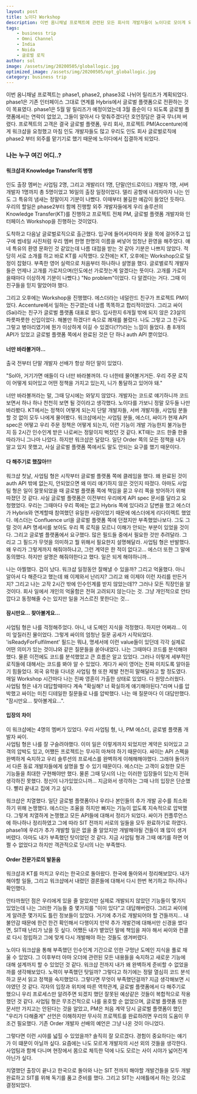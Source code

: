 ```yaml
---
layout: post
title: 노이다 Workshop
description: 이번 옴니채널 프로젝트에 관련된 모든 회사의 개발자들이 노이다로 모이게 되었다.
tags: 
    - business trip
    - Omni Channel
    - India
    - Noida
    - 글로벌 로직
author: sol
image: /assets/img/20200505/globallogic.jpg
optimized_image: /assets/img/20200505/opt_globallogic.jpg
category: business trip
---
```


이번 옴니채널 프로젝트는 phase1, phase2, phase3로 나뉘어 릴리즈가 계획되었다. phase1은 기존 인터페이스 그대로 연계를 Hybris에서 글로벌 플랫폼으로 전환하는 것이 목표였다. phase1은 5월 말 릴리즈가 예정이었는데 3월 중순이 다 되도록 글로벌 플랫폼에서는 연락이 없었고, 그들이 알아서 다 맞춰주겠다던 호언장담은 결국 무너져 버렸다. 프로젝트의 고객은 결국 글로벌 플랫폼, 우리 회사, 프로젝트 PM(Accenture)에게 워크샵을 요청했고 마침 인도 개발자들도 많고 우리도 인도 회사 글로벌로직에 phase2 부터 외주를 맡기기로 했기 때문에 노이다에서 집결하게 되었다. 

### 나는 누구 여긴 어디..?

#### 워크샵과 Knowledge Transfer의 병행

인도 출장 멤버는 사업팀 2명, 그리고 개발리더 1명, 단말(안드로이드) 개발자 1명, 서버 개발자 1명까지 총 5명이었고 16일의 출장 일정이었다. 델리 공항에 내리자마자 나는 인도 그 특유의 냄새는 정말이지 기분이 나빴다. 이때부터 불길한 예감이 들었던 듯하다. 우리의 할일은 phase2부터 함께 진행할 외주 개발자들에게 우리 솔루션의 Knowledge Transfer(KT)를 진행하고 프로젝트 전체 PM, 글로벌 플랫폼 개발자와 인터페이스 Workshop을 진행하는 것이었다.

도착하고 다음날 글로벌로직으로 출근했다. 입구에 들어서자마자 꽃을 목에 걸어주고 입구에 썸네일 사진처럼 우리 멤버 한명 한명의 이름을 써넣어 엄청난 환영을 해주었다. 얘네 특유의 환영 문화인 것 같았는데 나름 대접을 받는 것 같아 기분은 나쁘지 않았다. 적당히 서로 소개를 하고 바로 KT를 시작했다. 오전에는 KT, 오후에는 Workshop으로 일정이 잡혔다. 부족한 영어 실력으로 처음부터 하나하나 설명을 했다. 글로벌로직 개발자들은 언제나 고개를 가로저으며(인도에선 가로젓는게 알겠다는 뜻이다. 고개를 가로저을때마다 이상하게 기분이 나빴다.) "No problem"이었다. 다 알겠다는 거다. 그때 이 친구들을 믿지 말았어야 했다.

그리고 오후에는 Workshop을 진행했다. 에스더라는 네덜란드 친구가 프로젝트 PM이었다. Accenture에서 일하는 친구였는데 나름 똑똑하고 합리적이었다. 그리고 싸이(Sai)라는 친구가 글로벌 플랫폼 대표로 왔다. 입사한지 6개월 밖에 되지 않은 23살의 파릇파릇한 신입이었다. 해볼만 하겠다!! 속으로 쾌재를 불렀다. 나도 그렇고 그 친구도 그렇고 병아리였기에 뭔가 이상하게 이길 수 있겠다(??)라는 느낌이 들었다. 총 8개의 API가 있었고 글로벌 플랫폼 쪽에서 완료된 것은 단 하나 auth API 뿐이었다. 

#### 너만 바라볼거야...

출국 전부터 단말 개발자 선배가 항상 하던 말이 있었다. 

"Sol아, 거기가면 애들이 다 너만 바라볼꺼야. 다 너한테 물어볼거거든. 우리 주문 로직이 어떻게 되어있고 어떤 정책을 가지고 있는지, 니가 통달하고 있어야 돼."

너만 바라볼꺼라는 말, 그때 당시에는 와닿지 않았다. 개발자는 코드로 얘기하니까 코드보면서 하나 하나 천천히 보면 될 것이라고 생각했다. 노이다를 가보니 정말 모두들 나만 바라봤다. KT에서는 정책이 어떻게 되는지 단말 개발자들, 서버 개발자들, 사업팀 분들 할 것 없이 모두 나에게 물어봤다. 워크샵에서는 사업팀 분들, 에스더, 싸이가 현재 API spec은 어떻고 우리 주문 정책은 어떻게 되는지, 이런 기능이 개발 가능한지 불가능한지 등 2시간 인수인계 받은 나로써는 정말이지 벅찼던 것 같다. KT때는 코드 한줄 한줄 따라가니 그나마 나았다. 하지만 워크샵은 달랐다. 일단 Order 쪽의 모든 정책을 내가 알고 있지 못했고, 사실 글로벌 플랫폼 쪽에서도 말도 안되는 요구를 했기 때문이다.

#### 다 해주기로 했잖아!!!

워크샵 첫날, 사업팀 형은 시작부터 글로벌 플랫폼 쪽에 클레임을 했다. 왜 완료된 것이 auth API 밖에 없는지, 안되었으면 왜 미리 얘기하지 않은 것인지 따졌다. 아마도 사업팀 형은 일이 잘못되었을 때 글로벌 플랫폼 쪽에 책임을 묻고 우리 쪽을 방어하기 위해 따졌던 것 같다. 사실 글로벌 플랫폼은 이전부터 우리에게 API spec 문서를 달라고 요청했었다. 우리는 그때마다 우리 쪽에는 없고 Hybris 쪽에 있다라고 답변을 했고 에스더가 Hybris와 연계할때 참여했던 유일한 사람이었기 때문에 에스더에게 리다이렉트 했었다. 에스더는 Confluence url을 글로벌 플랫폼 쪽에 던졌지만 부족했었나보다. 그도 그럴 것이 API 명세서를 보아도 우리 쪽 로직을 모르니 이해가 안되는 부분이 있었을 것이다. 그리고 글로벌 플랫폼에서 요구했다. 많은 필드들 중에서 필요한 것만 추려달라. 그리고 그 필드가 무엇을 의미하고 뭘 위해서 필요한지 설명해달라. 사업팀 형은 반발했다. 왜 우리가 그렇게까지 해줘야하냐고, 그런 계약은 한 적이 없다고... 에스더 또한 그 말에 동의했다. 하지만 설명은 해줘야한다고 했다. 일은 되게 해야하니까...

나는 아찔했다. 겁이 났다. 워크샵 일정동안 잘해낼 수 있을까? 그리고 억울했다. 아니 알아서 다 해준다고 했는데 왜 이제와서 난리지? 그리고 왜 이제야 이런 자리를 만든거지? 그리고 나는 고작 2시간 밖에 인수인계를 받지 않았는데?? 그러나 모든 직장인을 알 것이다. 회사 일에서 개인의 억울함은 전혀 고려되지 않는다는 것. 그냥 개인적으로 안타깝다고 동정해줄 수는 있지만 일을 거스르진 못한다는 것...

#### 잠시만요... 찾아볼게요...

사업팀 형은 나를 걱정해주었다. 아니, 내 도메인 지식을 걱정했다. 하지만 어쩌랴... 이미 엎질러진 물이었다. 그렇게 싸이의 엄청난 질문 공세가 시작되었다. 'isReadyForFulfilment' 필드는 뭐냐, 명세서에 이런 value들이 있던데 각각 실제로 어떤 의미가 있는 것이냐와 같은 질문들을 쏟아내었다. 나는 그때마다 코드를 분석해야했다. 물론 이전에도 코드를 분석했었고 큰 흐름은 알고 있었다. 그러나 이렇게 세부적인 로직들에 대해서는 코드를 봐야 알 수 있었다. 게다가 싸이 영어는 진짜 미치도록 알아듣기 힘들었다. 외국 유학을 다녀온 사업팀 형 또한 제발 천천히 말해달라고 할 정도였다. 매일 Workshop 시간마다 나는 진짜 영혼이 가출한 상태로 있었다. 다 원망스러웠다. 사업팀 형은 내가 대답할때마다 계속 "확실해? 너 확실하게 얘기해야된다."라며 나를 압박했고 싸이는 미친 디테일한 질문들로 나를 압박했다. 나는 매 질문마다 이 대답만했다. "잠시만요... 찾아볼게요...". 

#### 입장의 차이

이 워크샵에는 4명의 멤버가 있었다. 우리 사업팀 형, 나, PM 에스더, 글로벌 플랫폼 개발자 싸이.<br>
사업팀 형은 나를 잘 구슬려야했다. 이미 일은 이렇게까지 되었지만 계약은 되어있고 고객의 압박도 있고, 어쨌든 프로젝트는 무사히 마쳐야 하기 때문이다. 싸이는 API 스펙을 완벽하게 숙지하고 우리 솔루션의 프로세스를 완벽하게 이해해해야했다. 그래야 돌아가서 다른 동료 개발자들에게 설명을 할 수 있기 때문이다. 에스더는 고객이 요청한 모든 기능들을 최대한 구현해야만 했다. 물론 그때 당시의 나는 이러한 입장들이 있는지 전혀 생각하진 못했다. 정신이 나가있었으니까... 지금와서 생각하는 그때 나의 입장은 단순했다. 빨리 끝내고 집에 가고 싶다.

워크샵은 치열했다. 일단 글로벌 플랫폼이나 우리나 본인들의 추가 개발 공수를 최소화하기 위해 논쟁했다. 에스더는 조율을 하지만 빠지는 기능이 없도록 지속적으로 압박했다. 그렇게 치열하게 논쟁했고 모든 API들에 대해서 정리가 되었다. 싸이가 컨플루언스에 하나하나 정리하였고 그에 따라 SIT 전까지 서로의 일들을 모두 완료하기로 하였다. phase1에 우리가 추가 개발할 일은 없을 줄 알았지만 개발해야될 건들이 꽤 많이 생겨버렸다. 아마도 내가 부족했던 탓이었던 것 같다. 지금 사업팀 형과 그때 얘기를 하면 어쩔 수 없었다고 하지만 객관적으로 당시의 나는 부족했다. 

#### Order 전문가로의 발돋움 

워크샵과 KT를 마치고 우리는 한국으로 돌아왔다. 한국에 돌아와서 정리해보았다. 내가 해야할 일들, 그리고 워크샵에서 내렸던 결론들에 대해서 다시 한번 복기하고 하나하나 확인했다.

안타까웠던 점은 우리에게 있을 줄 알았지만 실제로 개발되지 않았던 기능들이 몇가지 있었는데 나는 그러한 기능들 중 몇가지를 "이미 있다"고 대답해버렸다. 그리고 싸이에게 알려준 몇가지도 틀린 정보들이 있었다. 거기에 추가로 개발되어야 할 건들까지... 내 불안감 때문에 한건 한건 확인해서 다행이지 만약 추가 개발건에 대해서만 신경을 썼다면, SIT때 난리가 났을 듯 싶다. 어쨌든 내가 뱉었던 말에 책임을 져야 해서 싸이와 컨콜로 다시 정립하고 그에 맞게 다시 개발해야 하는 것들도 생겨버렸다.

노이다 워크샵을 통해 부족했던 인수인계 기간으로 인한 구멍난 도메인 지식을 풀로 채울 수 있었다. 그 이후부터 아마 오더에 관련된 모든 내용들을 숙지하고 새로운 기능에 대해 설계까지 할 수 있었던 것 같다. 워크샵 전까지 내가 왜 완벽하게 준비할 수 없었을까를 생각해보았다. 노력이 부족했던 탓일까? 그렇다고 하기에는 정말 열심히 코드 분석하고 문서 읽고 정책을 숙지했었다. 그렇다면 무엇이 부족했던걸까? 지금 생각해보면 시야였던 것 같다. 각자의 입장과 위치에 따른 역학관계, 글로벌 플랫폼에서 다 해주기로 했으니 우리 프로세스만 알려주면 되겠지 했던 잘못된 예상같은 것들이 복합적으로 작용했던 것 같다. 사업팀 형은 무조건적으로 나를 옹호할 순 없었으며, 글로벌 플랫폼 또한 문서만 가지고는 안된다는 것을 알았고, PM은 처음 계약 당시 글로벌 플랫폼이 했던 "우리가 다해줄게" 선언은 이해하지만 무사히 프로젝트를 완료하려면 우리의 도움이 무조건 필요했다. 기존 Order 개발자 선배의 예언은 그냥 나온 것이 아니었다.

그렇다면 이런 시야를 넓힐 수 있었을까? 솔직히 잘 모르겠다. 경험이 중요하다는 얘기가 이 떄문이 아닐까 싶다. 요즘에는 나도 모르게 개발자의 시선 외의 것들을 생각한다. 사업팀과 함께 다니며 현장에서 몸으로 체득한 덕에 나도 모르는 사이 시야가 넓어진게 아닌가 싶다.

치열했던 출장이 끝나고 한국으로 돌아와 나는 SIT 전까지 해야할 개발건들을 모두 개발 완료하고 SIT를 위해 독기를 품고 준비를 했다. 그리고 SIT는 시애틀에서 하는 것으로 결정되었다. 
